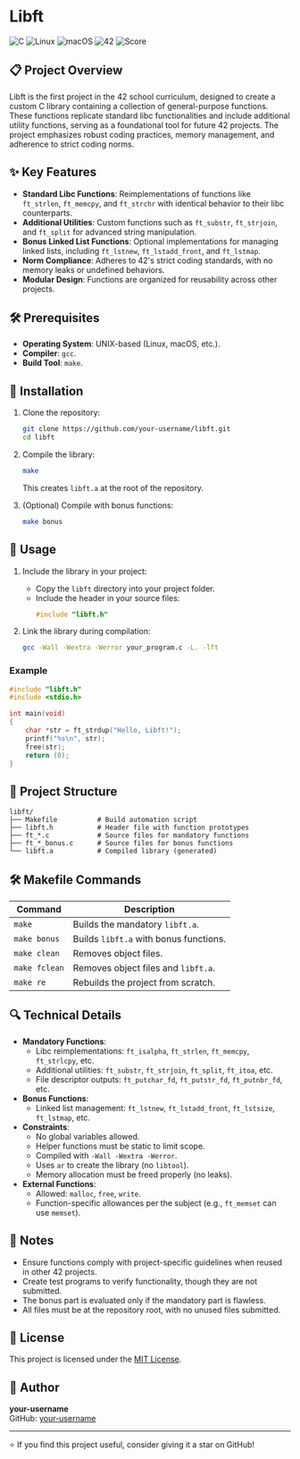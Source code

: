 # Libft

![C](https://img.shields.io/badge/C-00599C?style=for-the-badge&logo=c&logoColor=white)
![Linux](https://img.shields.io/badge/Linux-FCC624?style=for-the-badge&logo=linux&logoColor=black)
![macOS](https://img.shields.io/badge/macOS-000000?style=for-the-badge&logo=apple&logoColor=white)
![42](https://img.shields.io/badge/42-Project-00BABC?style=for-the-badge)
![Score](https://img.shields.io/badge/Score-125%25-brightgreen?style=for-the-badge)

## 📋 Project Overview

Libft is the first project in the 42 school curriculum, designed to create a custom C library containing a collection of general-purpose functions. These functions replicate standard libc functionalities and include additional utility functions, serving as a foundational tool for future 42 projects. The project emphasizes robust coding practices, memory management, and adherence to strict coding norms.

## ✨ Key Features

- **Standard Libc Functions**: Reimplementations of functions like `ft_strlen`, `ft_memcpy`, and `ft_strchr` with identical behavior to their libc counterparts.
- **Additional Utilities**: Custom functions such as `ft_substr`, `ft_strjoin`, and `ft_split` for advanced string manipulation.
- **Bonus Linked List Functions**: Optional implementations for managing linked lists, including `ft_lstnew`, `ft_lstadd_front`, and `ft_lstmap`.
- **Norm Compliance**: Adheres to 42's strict coding standards, with no memory leaks or undefined behaviors.
- **Modular Design**: Functions are organized for reusability across other projects.

## 🛠️ Prerequisites

- **Operating System**: UNIX-based (Linux, macOS, etc.).
- **Compiler**: `gcc`.
- **Build Tool**: `make`.

## 🚀 Installation

1. Clone the repository:
   ```bash
   git clone https://github.com/your-username/libft.git
   cd libft
   ```

2. Compile the library:
   ```bash
   make
   ```
   This creates `libft.a` at the root of the repository.

3. (Optional) Compile with bonus functions:
   ```bash
   make bonus
   ```

## 📖 Usage

1. Include the library in your project:
   - Copy the `libft` directory into your project folder.
   - Include the header in your source files:
     ```c
     #include "libft.h"
     ```

2. Link the library during compilation:
   ```bash
   gcc -Wall -Wextra -Werror your_program.c -L. -lft
   ```

### Example
```c
#include "libft.h"
#include <stdio.h>

int main(void)
{
    char *str = ft_strdup("Hello, Libft!");
    printf("%s\n", str);
    free(str);
    return (0);
}
```

## 📂 Project Structure

```
libft/
├── Makefile          # Build automation script
├── libft.h           # Header file with function prototypes
├── ft_*.c            # Source files for mandatory functions
├── ft_*_bonus.c      # Source files for bonus functions
└── libft.a           # Compiled library (generated)
```

## 🛠️ Makefile Commands

| Command       | Description                              |
|---------------|------------------------------------------|
| `make`        | Builds the mandatory `libft.a`.          |
| `make bonus`  | Builds `libft.a` with bonus functions.   |
| `make clean`  | Removes object files.                    |
| `make fclean` | Removes object files and `libft.a`.      |
| `make re`     | Rebuilds the project from scratch.       |

## 🔍 Technical Details

- **Mandatory Functions**:
  - Libc reimplementations: `ft_isalpha`, `ft_strlen`, `ft_memcpy`, `ft_strlcpy`, etc.
  - Additional utilities: `ft_substr`, `ft_strjoin`, `ft_split`, `ft_itoa`, etc.
  - File descriptor outputs: `ft_putchar_fd`, `ft_putstr_fd`, `ft_putnbr_fd`, etc.
- **Bonus Functions**:
  - Linked list management: `ft_lstnew`, `ft_lstadd_front`, `ft_lstsize`, `ft_lstmap`, etc.
- **Constraints**:
  - No global variables allowed.
  - Helper functions must be static to limit scope.
  - Compiled with `-Wall -Wextra -Werror`.
  - Uses `ar` to create the library (no `libtool`).
  - Memory allocation must be freed properly (no leaks).
- **External Functions**:
  - Allowed: `malloc`, `free`, `write`.
  - Function-specific allowances per the subject (e.g., `ft_memset` can use `memset`).

## 📝 Notes

- Ensure functions comply with project-specific guidelines when reused in other 42 projects.
- Create test programs to verify functionality, though they are not submitted.
- The bonus part is evaluated only if the mandatory part is flawless.
- All files must be at the repository root, with no unused files submitted.

## 📜 License

This project is licensed under the [MIT License](LICENSE).

## 👤 Author

**your-username**  
GitHub: [your-username](https://github.com/your-username)

---

⭐️ If you find this project useful, consider giving it a star on GitHub!
